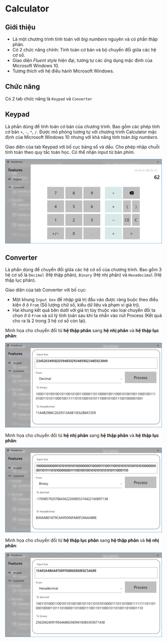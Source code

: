 # Calculator

## Giới thiệu
- Là một chương trình tính toán với *big numbers* nguyên và có phần thập phân.
- Có 2 chức năng chính: Tính toán cơ bản và bộ chuyển đổi giữa các hệ cơ số.
- Giao diện *Fluent style* hiện đại, tương tự các ứng dụng mặc định của Microsoft Windows 10.
- Tương thích với hệ điều hành Microsoft Windows.


## Chức năng
Có 2 tab chức năng là `Keypad` và `Converter`

## Keypad
Là phần dùng để tính toán cơ bản của chương trình. Bao gồm các phép tính cơ bản `+`, `-`, `*`, `/`. Được mô phỏng tương tự với chương trình Calculator mặc định của Microsoft Windows 10 nhưng với khả năng tính toán *big numbers*.

Giao diện của tab Keypad với bố cục bảng số và dấu. Cho phép nhập chuỗi tính toán theo quy tắc toán học. Có thể nhận input từ bàn phím. 

![](README/2.png)

## Converter
Là phần dùng để chuyển đổi giữa các hệ cơ số của chương trình. Bao gồm 3 hệ cơ số là `Decimal` (Hệ thập phân), `Binary` (Hệ nhị phân) và `Hexadecimal` (Hệ thập lục phân).

Giao diện của tab Converter với bố cục:
- Một khung `Input box` để nhập giá trị đầu vào được ràng buộc theo điều kiện ở ô `From` (Số lượng chữ số, kiểu dữ liệu và phạm vi giá trị). 
- Hai khung kết quả bên dưới với giá trị tùy thuộc vào loại chuyển đổi ta chọn ở ô `From` và xử lý tính toán sau khi ta nhấn vào nút Process (Kết quả cho ra là 2 trong 3 hệ cơ số còn lại).

Minh họa cho chuyển đổi từ **hệ thập phân** sang **hệ nhị phân** và **hệ thập lục phân**:

![](README/4.png)

Minh họa cho chuyển đổi từ **hệ nhị phân** sang **hệ thập phân** và **hệ thập lục phân**:

![](README/5.png)

Minh họa cho chuyển đổi từ **hệ thập lục phân** sang **hệ thập phân** và **hệ nhị phân**:

![](README/6.png)